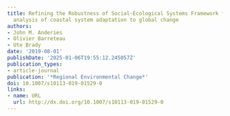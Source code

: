 ```yaml
---
title: Refining the Robustness of Social-Ecological Systems Framework for comparative
  analysis of coastal system adaptation to global change
authors:
- John M. Anderies
- Olivier Barreteau
- Ute Brady
date: '2019-08-01'
publishDate: '2025-01-06T19:55:12.245057Z'
publication_types:
- article-journal
publication: '*Regional Environmental Change*'
doi: 10.1007/s10113-019-01529-0
links:
- name: URL
  url: http://dx.doi.org/10.1007/s10113-019-01529-0
---
```

